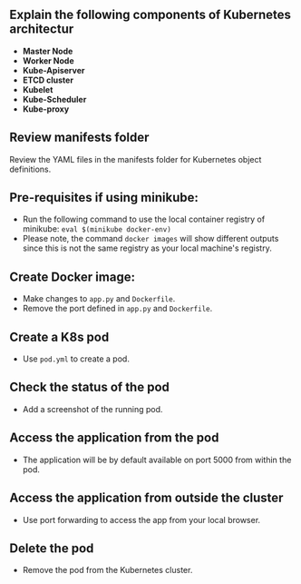 ## Explain the following components of Kubernetes architectur
- **Master Node**
- **Worker Node**
- **Kube-Apiserver**
- **ETCD cluster**
- **Kubelet**
- **Kube-Scheduler**
- **Kube-proxy**

## Review manifests folder
Review the YAML files in the manifests folder for Kubernetes object definitions.

## Pre-requisites if using minikube:
- Run the following command to use the local container registry of minikube:
   `eval $(minikube docker-env)`
- Please note, the command `docker images` will show different outputs since this is not the same registry as your local machine's registry.

## Create Docker image:
- Make changes to `app.py` and `Dockerfile`.
- Remove the port defined in `app.py` and `Dockerfile`.

## Create a K8s pod
- Use `pod.yml` to create a pod.

## Check the status of the pod
- Add a screenshot of the running pod.

## Access the application from the pod
- The application will be by default available on port 5000 from within the pod.

## Access the application from outside the cluster
- Use port forwarding to access the app from your local browser.

## Delete the pod
- Remove the pod from the Kubernetes cluster.


